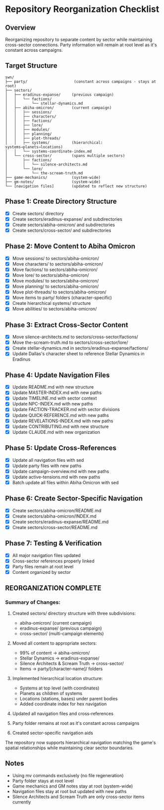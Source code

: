 # Repository Reorganization Checklist

## Overview
Reorganizing repository to separate content by sector while maintaining cross-sector connections.
Party information will remain at root level as it's constant across campaigns.

## Target Structure
```text
swn/
├── party/                     (constant across campaigns - stays at root)
├── sectors/
│   ├── eradinus-expanse/     (previous campaign)
│   │   └── factions/
│   │       └── stellar-dynamics.md
│   ├── abiha-omicron/        (current campaign)
│   │   ├── sessions/
│   │   ├── characters/
│   │   ├── factions/
│   │   ├── lore/
│   │   ├── modules/
│   │   ├── planning/
│   │   ├── plot-threads/
│   │   ├── systems/          (hierarchical: systems→planets→locations)
│   │   └── systems-coordinate-index.md
│   └── cross-sector/         (spans multiple sectors)
│       ├── factions/
│       │   └── silence-architects.md
│       └── lore/
│           └── the-scream-truth.md
├── game-mechanics/           (system-wide)
├── gm-notes/                 (system-wide)
└── [navigation files]        (updated to reflect new structure)
```

## Phase 1: Create Directory Structure
- [x] Create sectors/ directory
- [x] Create sectors/eradinus-expanse/ and subdirectories
- [x] Create sectors/abiha-omicron/ and subdirectories
- [x] Create sectors/cross-sector/ and subdirectories

## Phase 2: Move Content to Abiha Omicron
- [x] Move sessions/ to sectors/abiha-omicron/
- [x] Move characters/ to sectors/abiha-omicron/
- [x] Move factions/ to sectors/abiha-omicron/
- [x] Move lore/ to sectors/abiha-omicron/
- [x] Move modules/ to sectors/abiha-omicron/
- [x] Move planning/ to sectors/abiha-omicron/
- [x] Move plot-threads/ to sectors/abiha-omicron/
- [x] Move items to party/ folders (character-specific)
- [x] Create hierarchical systems/ structure
- [x] Move abilities/ to sectors/abiha-omicron/

## Phase 3: Extract Cross-Sector Content
- [x] Move silence-architects.md to sectors/cross-sector/factions/
- [x] Move the-scream-truth.md to sectors/cross-sector/lore/
- [x] Create stellar-dynamics.md in sectors/eradinus-expanse/factions/
- [x] Update Dallas's character sheet to reference Stellar Dynamics in Eradinus

## Phase 4: Update Navigation Files
- [x] Update README.md with new structure
- [x] Update MASTER-INDEX.md with new paths
- [x] Update TIMELINE.md with sector context
- [x] Update NPC-INDEX.md with new paths
- [x] Update FACTION-TRACKER.md with sector divisions
- [x] Update QUICK-REFERENCE.md with new paths
- [x] Update REVELATIONS-INDEX.md with new paths
- [x] Update CONTRIBUTING.md with new structure
- [x] Update CLAUDE.md with new organization

## Phase 5: Update Cross-References
- [x] Update all navigation files with sed
- [x] Update party files with new paths
- [x] Update campaign-overview.md with new paths
- [x] Update active-tensions.md with new paths
- [x] Batch update all files within Abiha Omicron with sed

## Phase 6: Create Sector-Specific Navigation
- [x] Create sectors/abiha-omicron/README.md
- [x] Create sectors/abiha-omicron/INDEX.md
- [x] Create sectors/eradinus-expanse/README.md
- [x] Create sectors/cross-sector/README.md

## Phase 7: Testing & Verification
- [x] All major navigation files updated
- [x] Cross-sector references properly linked
- [x] Party files remain at root level
- [x] Content organized by sector

## REORGANIZATION COMPLETE

### Summary of Changes:
1. Created sectors/ directory structure with three subdivisions:
   - abiha-omicron/ (current campaign)
   - eradinus-expanse/ (previous campaign)
   - cross-sector/ (multi-campaign elements)

2. Moved all content to appropriate sectors:
   - 99% of content → abiha-omicron/
   - Stellar Dynamics → eradinus-expanse/
   - Silence Architects & Scream Truth → cross-sector/
   - Items → party/[character-name]/ folders

3. Implemented hierarchical location structure:
   - Systems at top level (with coordinates)
   - Planets as children of systems
   - Locations (stations, bases) under parent bodies
   - Added coordinate index for hex navigation

4. Updated all navigation files and cross-references

5. Party folder remains at root as it's constant across campaigns

6. Created sector-specific navigation aids

The repository now supports hierarchical navigation matching the game's spatial relationships while maintaining clear sector boundaries.

## Notes
- Using mv commands exclusively (no file regeneration)
- Party folder stays at root level
- Game mechanics and GM notes stay at root (system-wide)
- Navigation files stay at root but updated with new paths
- Silence Architects and Scream Truth are only cross-sector items currently